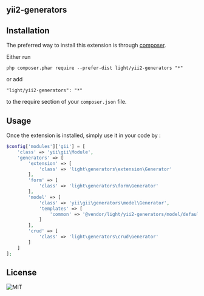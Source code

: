 yii2-generators
--------------

Installation
------------

The preferred way to install this extension is through [composer](http://getcomposer.org/download/).

Either run

```
php composer.phar require --prefer-dist light/yii2-generators "*"
```

or add

```
"light/yii2-generators": "*"
```

to the require section of your `composer.json` file.


Usage
-----

Once the extension is installed, simply use it in your code by  :

```php
$config['modules']['gii'] = [
    'class' => 'yii\gii\Module',
    'generators' => [
        'extension' => [
            'class' => 'light\generators\extension\Generator'
        ],
        'form' => [
            'class' => 'light\generators\form\Generator'
        ],
        'model' => [
            'class' => 'yii\gii\generators\model\Generator',
            'templates' => [
                'common' => '@vendor/light/yii2-generators/model/default'
            ]
        ],
        'crud' => [
            'class' => 'light\generators\crud\Generator'
        ]
    ]
];
```

License
-------
![MIT](https://img.shields.io/badge/license-MIT-blue.svg?style=flat-square)

